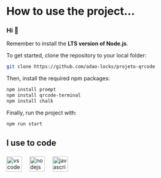 <h1 align="left">How to use the project...</h1>

### Hi 👋  

Remember to install the **LTS version of Node.js**.  

To get started, clone the repository to your local folder:  

```sh
git clone https://github.com/adao-locks/projeto-qrcode
```

Then, install the required npm packages:

```sh
npm install prompt
npm install qrcode-terminal
npm install chalk
```

Finally, run the project with:

```sh
npm run start
```

###

<h2 align="left">I use to code</h2>

###

<div align="left">
  <img src="https://cdn.jsdelivr.net/gh/devicons/devicon/icons/vscode/vscode-original.svg" height="40" alt="vscode logo"  />
  <img width="12" />
  <img src="https://cdn.jsdelivr.net/gh/devicons/devicon/icons/nodejs/nodejs-original.svg" height="40" alt="nodejs logo"  />
  <img width="12" />
  <img src="https://cdn.jsdelivr.net/gh/devicons/devicon/icons/javascript/javascript-original.svg" height="40" alt="javascript logo"  />
</div>

###
